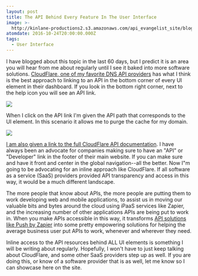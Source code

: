 ```yaml
---
layout: post
title: The API Behind Every Feature In The User Interface
image: >-
  http://kinlane-productions2.s3.amazonaws.com/api_evangelist_site/blog/screen_shot_2016_10_23_at_11.14.58_pm.png
atomdate: 2016-10-24T20:00:00.000Z
tags:
  - User Interface
---
```

I have blogged about this topic in the last 60 days, but I predict it is an area you will hear from me about regularly until I see it baked into more software solutions. [CloudFlare, one of my favorite DNS API providers](http://cloudflare.com) has what I think is the best approach to linking to an API in the bottom corner of every UI element in their dashboard. If you look in the bottom right corner, next to the help icon you will see an API link.

![](http://kinlane-productions2.s3.amazonaws.com/api_evangelist_site/blog/cloudflare_ui_api_1.png)

When I click on the API link I'm given the API path that corresponds to the UI element. In this scenario it allows me to purge the cache for my domain.

![](http://kinlane-productions2.s3.amazonaws.com/api_evangelist_site/blog/screen_shot_2016_10_23_at_11.14.58_pm.png)

[I am also given a link to the full CloudFlare API documentation](https://api.cloudflare.com/#zone-purge-all-files). I have always been an advocate for companies making sure to have an "API" or "Developer" link in the footer of their main website. If you can make sure and have it front and center in the global navigation--all the better. Now I"m going to be advocating for an inline approach like CloudFlare. If all software as a service (SaaS) providers provided API transparency and access in this way, it would be a much different landscape.

The more people that know about APIs, the more people are putting them to work developing web and mobile applications, to assist us in moving our valuable bits and bytes around the cloud using iPaaS services like Zapier, and the increasing number of other applications APIs are being put to work in. When you make APIs accessible in this way, it transforms [API solutions like Push by Zapier](http://apievangelist.com/2016/10/11/ipaas-in-your-browser-with-push-by-zapier/) into some pretty empowering solutions for helping the average business user put APIs to work, whenever and wherever they need.

Inline access to the API resources behind ALL UI elements is something I will be writing about regularly. Hopefully, I won't have to just keep talking about CloudFlare, and some other SaaS providers step up as well. If you are doing this, or know of a software provider that is as well, let me know so I can showcase here on the site.